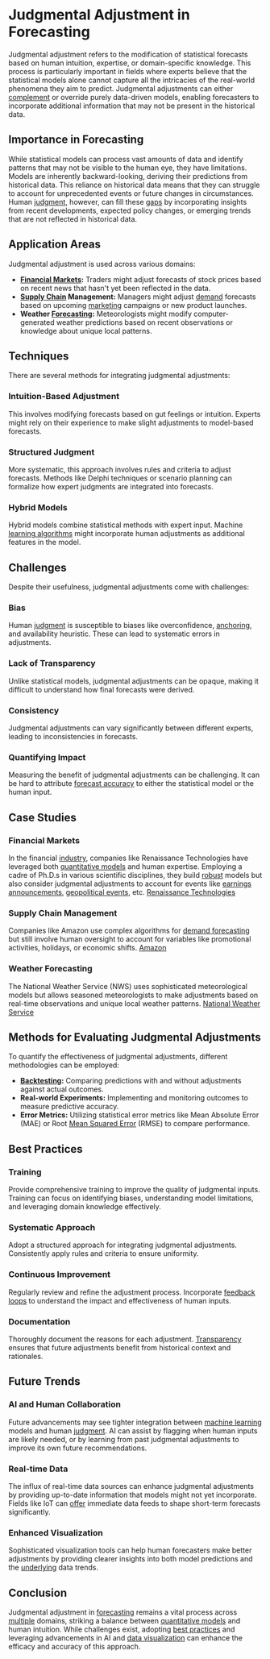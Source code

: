 # Judgmental Adjustment in Forecasting

Judgmental adjustment refers to the modification of statistical forecasts based on human intuition, expertise, or domain-specific knowledge. This process is particularly important in fields where experts believe that the statistical models alone cannot capture all the intricacies of the real-world phenomena they aim to predict. Judgmental adjustments can either [complement](../c/complement.md) or override purely data-driven models, enabling forecasters to incorporate additional information that may not be present in the historical data.

## Importance in Forecasting

While statistical models can process vast amounts of data and identify patterns that may not be visible to the human eye, they have limitations. Models are inherently backward-looking, deriving their predictions from historical data. This reliance on historical data means that they can struggle to account for unprecedented events or future changes in circumstances. Human [judgment](../j/judgment.md), however, can fill these [gaps](../g/gap.md) by incorporating insights from recent developments, expected policy changes, or emerging trends that are not reflected in historical data.

## Application Areas

Judgmental adjustment is used across various domains:
- **[Financial Markets](../f/financial_market.md):** Traders might adjust forecasts of stock prices based on recent news that hasn't yet been reflected in the data.
- **[Supply Chain](../s/supply_chain.md) Management:** Managers might adjust [demand](../d/demand.md) forecasts based on upcoming [marketing](../m/marketing.md) campaigns or new product launches.
- **Weather [Forecasting](../f/forecasting.md):** Meteorologists might modify computer-generated weather predictions based on recent observations or knowledge about unique local patterns.
  
## Techniques

There are several methods for integrating judgmental adjustments:

### Intuition-Based Adjustment
This involves modifying forecasts based on gut feelings or intuition. Experts might rely on their experience to make slight adjustments to model-based forecasts.

### Structured Judgment
More systematic, this approach involves rules and criteria to adjust forecasts. Methods like Delphi techniques or scenario planning can formalize how expert judgments are integrated into forecasts.

### Hybrid Models
Hybrid models combine statistical methods with expert input. Machine [learning algorithms](../l/learning_algorithms_in_trading.md) might incorporate human adjustments as additional features in the model.

## Challenges

Despite their usefulness, judgmental adjustments come with challenges:

### Bias
Human [judgment](../j/judgment.md) is susceptible to biases like overconfidence, [anchoring](../a/anchoring.md), and availability heuristic. These can lead to systematic errors in adjustments.

### Lack of Transparency
Unlike statistical models, judgmental adjustments can be opaque, making it difficult to understand how final forecasts were derived.

### Consistency
Judgmental adjustments can vary significantly between different experts, leading to inconsistencies in forecasts.

### Quantifying Impact
Measuring the benefit of judgmental adjustments can be challenging. It can be hard to attribute [forecast accuracy](../f/forecast_accuracy.md) to either the statistical model or the human input.

## Case Studies

### Financial Markets
In the financial [industry](../i/industry.md), companies like Renaissance Technologies have leveraged both [quantitative models](../q/quantitative_models.md) and human expertise. Employing a cadre of Ph.D.s in various scientific disciplines, they build [robust](../r/robust.md) models but also consider judgmental adjustments to account for events like [earnings announcements](../e/earnings_announcements.md), [geopolitical events](../g/geopolitical_events.md), etc. [Renaissance Technologies](https://www.rentech.com/)

### Supply Chain Management
Companies like Amazon use complex algorithms for [demand forecasting](../d/demand_forecasting.md) but still involve human oversight to account for variables like promotional activities, holidays, or economic shifts. [Amazon](https://www.amazon.com/)

### Weather Forecasting
The National Weather Service (NWS) uses sophisticated meteorological models but allows seasoned meteorologists to make adjustments based on real-time observations and unique local weather patterns. [National Weather Service](https://www.weather.gov/)

## Methods for Evaluating Judgmental Adjustments

To quantify the effectiveness of judgmental adjustments, different methodologies can be employed:
- **[Backtesting](../b/backtesting.md):** Comparing predictions with and without adjustments against actual outcomes.
- **Real-world Experiments:** Implementing and monitoring outcomes to measure predictive accuracy.
- **Error Metrics:** Utilizing statistical error metrics like Mean Absolute Error (MAE) or Root [Mean Squared Error](../m/mean_squared_error.md) (RMSE) to compare performance.

## Best Practices

### Training
Provide comprehensive training to improve the quality of judgmental inputs. Training can focus on identifying biases, understanding model limitations, and leveraging domain knowledge effectively.

### Systematic Approach
Adopt a structured approach for integrating judgmental adjustments. Consistently apply rules and criteria to ensure uniformity.

### Continuous Improvement
Regularly review and refine the adjustment process. Incorporate [feedback loops](../f/feedback_loops_in_trading.md) to understand the impact and effectiveness of human inputs.

### Documentation
Thoroughly document the reasons for each adjustment. [Transparency](../t/transparency.md) ensures that future adjustments benefit from historical context and rationales.

## Future Trends

### AI and Human Collaboration
Future advancements may see tighter integration between [machine learning](../m/machine_learning.md) models and human [judgment](../j/judgment.md). AI can assist by flagging when human inputs are likely needed, or by learning from past judgmental adjustments to improve its own future recommendations.

### Real-time Data
The influx of real-time data sources can enhance judgmental adjustments by providing up-to-date information that models might not yet incorporate. Fields like IoT can [offer](../o/offer.md) immediate data feeds to shape short-term forecasts significantly.

### Enhanced Visualization
Sophisticated visualization tools can help human forecasters make better adjustments by providing clearer insights into both model predictions and the [underlying](../u/underlying.md) data trends.

## Conclusion

Judgmental adjustment in [forecasting](../f/forecasting.md) remains a vital process across [multiple](../m/multiple.md) domains, striking a balance between [quantitative models](../q/quantitative_models.md) and human intuition. While challenges exist, adopting [best practices](../b/best_practices.md) and leveraging advancements in AI and [data visualization](../d/data_visualization.md) can enhance the efficacy and accuracy of this approach.

